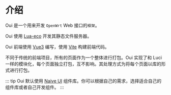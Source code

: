 # 介绍

[1]: https://github.com/zhaojh329/lua-eco
[2]: https://github.com/vuejs/core
[3]: https://github.com/vitejs/vite

Oui 是一个用来开发 `OpenWrt` Web 接口的`框架`。

Oui 使用 [Lua-eco][1] 开发其静态文件服务器。

Oui 前端使用 [Vue3][2] 编写，使用 [Vite][3] 构建前端代码。

不同于传统的前端项目，所有的页面作为一个整体进行打包。Oui 实现了和 Luci 一样的模块化，每个页面独立打包，互不影响。其处理方式为将每个页面以库的形式进行打包。

::: tip
Oui 默认使用 [Naive UI](https://www.naiveui.com/) 组件库。你可以根据自己的需求，选择适合自己的组件库或者自己开发组件。
:::
